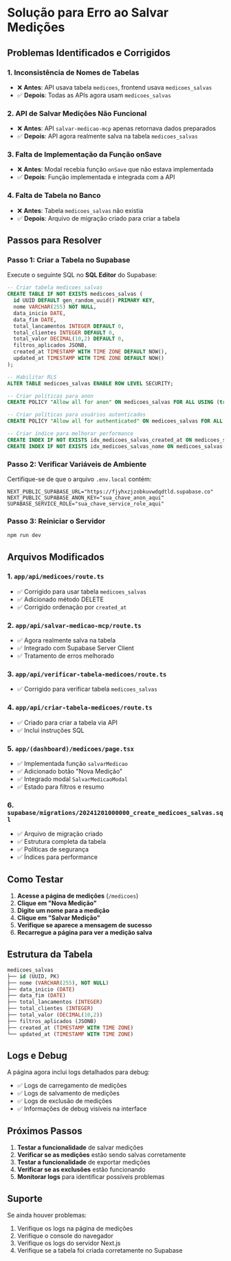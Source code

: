 # Solução para Erro ao Salvar Medições

## Problemas Identificados e Corrigidos

### 1. **Inconsistência de Nomes de Tabelas**
- ❌ **Antes**: API usava tabela `medicoes`, frontend usava `medicoes_salvas`
- ✅ **Depois**: Todas as APIs agora usam `medicoes_salvas`

### 2. **API de Salvar Medições Não Funcional**
- ❌ **Antes**: API `salvar-medicao-mcp` apenas retornava dados preparados
- ✅ **Depois**: API agora realmente salva na tabela `medicoes_salvas`

### 3. **Falta de Implementação da Função onSave**
- ❌ **Antes**: Modal recebia função `onSave` que não estava implementada
- ✅ **Depois**: Função implementada e integrada com a API

### 4. **Falta de Tabela no Banco**
- ❌ **Antes**: Tabela `medicoes_salvas` não existia
- ✅ **Depois**: Arquivo de migração criado para criar a tabela

## Passos para Resolver

### Passo 1: Criar a Tabela no Supabase

Execute o seguinte SQL no **SQL Editor** do Supabase:

```sql
-- Criar tabela medicoes_salvas
CREATE TABLE IF NOT EXISTS medicoes_salvas (
  id UUID DEFAULT gen_random_uuid() PRIMARY KEY,
  nome VARCHAR(255) NOT NULL,
  data_inicio DATE,
  data_fim DATE,
  total_lancamentos INTEGER DEFAULT 0,
  total_clientes INTEGER DEFAULT 0,
  total_valor DECIMAL(10,2) DEFAULT 0,
  filtros_aplicados JSONB,
  created_at TIMESTAMP WITH TIME ZONE DEFAULT NOW(),
  updated_at TIMESTAMP WITH TIME ZONE DEFAULT NOW()
);

-- Habilitar RLS
ALTER TABLE medicoes_salvas ENABLE ROW LEVEL SECURITY;

-- Criar políticas para anon
CREATE POLICY "Allow all for anon" ON medicoes_salvas FOR ALL USING (true);

-- Criar políticas para usuários autenticados
CREATE POLICY "Allow all for authenticated" ON medicoes_salvas FOR ALL USING (true);

-- Criar índice para melhorar performance
CREATE INDEX IF NOT EXISTS idx_medicoes_salvas_created_at ON medicoes_salvas(created_at DESC);
CREATE INDEX IF NOT EXISTS idx_medicoes_salvas_nome ON medicoes_salvas(nome);
```

### Passo 2: Verificar Variáveis de Ambiente

Certifique-se de que o arquivo `.env.local` contém:

```env
NEXT_PUBLIC_SUPABASE_URL="https://fjyhxzjzobkuvwdqdtld.supabase.co"
NEXT_PUBLIC_SUPABASE_ANON_KEY="sua_chave_anon_aqui"
SUPABASE_SERVICE_ROLE="sua_chave_service_role_aqui"
```

### Passo 3: Reiniciar o Servidor

```bash
npm run dev
```

## Arquivos Modificados

### 1. `app/api/medicoes/route.ts`
- ✅ Corrigido para usar tabela `medicoes_salvas`
- ✅ Adicionado método DELETE
- ✅ Corrigido ordenação por `created_at`

### 2. `app/api/salvar-medicao-mcp/route.ts`
- ✅ Agora realmente salva na tabela
- ✅ Integrado com Supabase Server Client
- ✅ Tratamento de erros melhorado

### 3. `app/api/verificar-tabela-medicoes/route.ts`
- ✅ Corrigido para verificar tabela `medicoes_salvas`

### 4. `app/api/criar-tabela-medicoes/route.ts`
- ✅ Criado para criar a tabela via API
- ✅ Inclui instruções SQL

### 5. `app/(dashboard)/medicoes/page.tsx`
- ✅ Implementada função `salvarMedicao`
- ✅ Adicionado botão "Nova Medição"
- ✅ Integrado modal `SalvarMedicaoModal`
- ✅ Estado para filtros e resumo

### 6. `supabase/migrations/20241201000000_create_medicoes_salvas.sql`
- ✅ Arquivo de migração criado
- ✅ Estrutura completa da tabela
- ✅ Políticas de segurança
- ✅ Índices para performance

## Como Testar

1. **Acesse a página de medições** (`/medicoes`)
2. **Clique em "Nova Medição"**
3. **Digite um nome para a medição**
4. **Clique em "Salvar Medição"**
5. **Verifique se aparece a mensagem de sucesso**
6. **Recarregue a página para ver a medição salva**

## Estrutura da Tabela

```sql
medicoes_salvas
├── id (UUID, PK)
├── nome (VARCHAR(255), NOT NULL)
├── data_inicio (DATE)
├── data_fim (DATE)
├── total_lancamentos (INTEGER)
├── total_clientes (INTEGER)
├── total_valor (DECIMAL(10,2))
├── filtros_aplicados (JSONB)
├── created_at (TIMESTAMP WITH TIME ZONE)
└── updated_at (TIMESTAMP WITH TIME ZONE)
```

## Logs e Debug

A página agora inclui logs detalhados para debug:
- ✅ Logs de carregamento de medições
- ✅ Logs de salvamento de medições
- ✅ Logs de exclusão de medições
- ✅ Informações de debug visíveis na interface

## Próximos Passos

1. **Testar a funcionalidade** de salvar medições
2. **Verificar se as medições** estão sendo salvas corretamente
3. **Testar a funcionalidade** de exportar medições
4. **Verificar se as exclusões** estão funcionando
5. **Monitorar logs** para identificar possíveis problemas

## Suporte

Se ainda houver problemas:
1. Verifique os logs na página de medições
2. Verifique o console do navegador
3. Verifique os logs do servidor Next.js
4. Verifique se a tabela foi criada corretamente no Supabase

